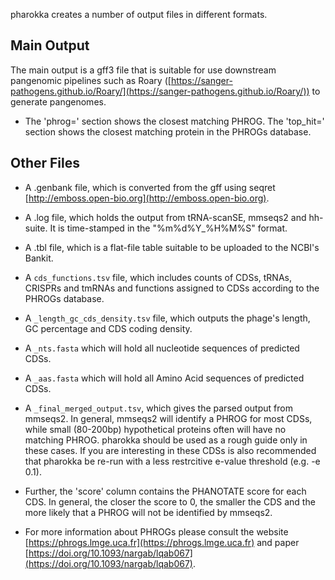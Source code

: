 pharokka creates a number of output files in different formats.

Main Output
----------
The main output is a gff3 file that is suitable for use downstream pangenomic pipelines such as Roary ([https://sanger-pathogens.github.io/Roary/](https://sanger-pathogens.github.io/Roary/)) to generate pangenomes.

* The 'phrog=' section shows the closest matching PHROG. The 'top_hit=' section shows the closest matching protein in the PHROGs database.

Other Files
------
* A .genbank file, which is converted from the gff using seqret [http://emboss.open-bio.org](http://emboss.open-bio.org).

* A .log file, which holds the output from tRNA-scanSE, mmseqs2 and hh-suite. It is time-stamped in the "%m%d%Y_%H%M%S" format.

* A .tbl file, which is a flat-file table suitable to be uploaded to the NCBI's Bankit.

* A `cds_functions.tsv` file, which includes counts of CDSs, tRNAs, CRISPRs and tmRNAs and functions assigned to CDSs according to the PHROGs database.

* A `_length_gc_cds_density.tsv` file, which outputs the phage's length, GC percentage and CDS coding density.

* A `_nts.fasta` which will hold all nucleotide sequences of predicted CDSs.

* A `_aas.fasta` which will hold all Amino Acid sequences of predicted CDSs.

* A `_final_merged_output.tsv`, which gives the parsed output from mmseqs2. In general, mmseqs2 will identify a PHROG for most CDSs, while small (80-200bp) hypothetical proteins often will have no matching PHROG. pharokka should be used as a rough guide only in these cases. If you are interesting in these CDSs is also recommended that pharokka be re-run with a less restrcitive e-value threshold (e.g. -e 0.1).

* Further, the 'score' column contains the PHANOTATE score for each CDS. In general, the closer the score to 0, the smaller the CDS and the more likely that a PHROG will not be identified by mmseqs2.

* For more information about PHROGs please consult the website [https://phrogs.lmge.uca.fr](https://phrogs.lmge.uca.fr) and paper [https://doi.org/10.1093/nargab/lqab067](https://doi.org/10.1093/nargab/lqab067).

